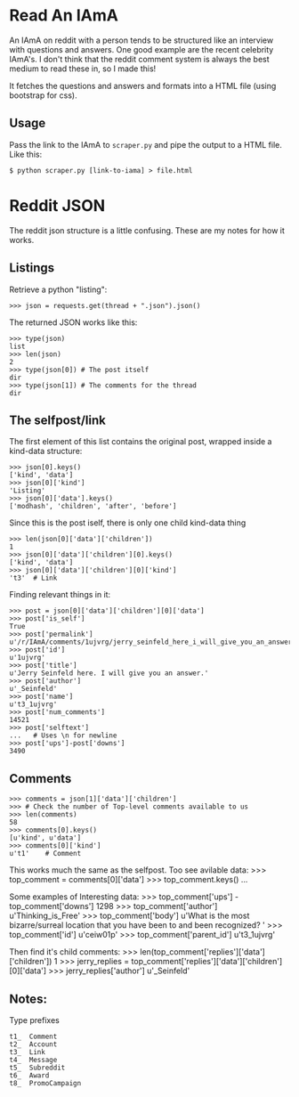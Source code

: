 Read An IAmA
===

An IAmA on reddit with a person tends to be structured like an interview with questions and answers. One good example are the recent celebrity IAmA's. I don't think that the reddit comment system is always the best medium to read these in, so I made this!

It fetches the questions and answers and formats into a HTML file (using bootstrap for css). 

Usage
----

Pass the link to the IAmA to `scraper.py` and pipe the output to a HTML file. Like this:

    $ python scraper.py [link-to-iama] > file.html


Reddit JSON
====

The reddit json structure is a little confusing. These are my notes for how it works. 

Listings
---

Retrieve a python "listing":

    >>> json = requests.get(thread + ".json").json()

The returned JSON works like this:
    
    >>> type(json) 
    list
    >>> len(json)
    2
    >>> type(json[0]) # The post itself
    dir
    >>> type(json[1]) # The comments for the thread
    dir

The selfpost/link
---

The first element of this list contains the original post, wrapped inside a kind-data structure:

    >>> json[0].keys()
    ['kind', 'data']
    >>> json[0]['kind']
    'Listing'
    >>> json[0]['data'].keys()
    ['modhash', 'children', 'after', 'before']

Since this is the post iself, there is only one child kind-data thing

    >>> len(json[0]['data']['children']) 
    1
    >>> json[0]['data']['children'][0].keys() 
    ['kind', 'data']
    >>> json[0]['data']['children'][0]['kind']
    't3'  # Link

Finding relevant things in it:

    >>> post = json[0]['data']['children'][0]['data']
    >>> post['is_self']
    True
    >>> post['permalink']
    u'/r/IAmA/comments/1ujvrg/jerry_seinfeld_here_i_will_give_you_an_answer/'
    >>> post['id']
    u'1ujvrg'
    >>> post['title']
    u'Jerry Seinfeld here. I will give you an answer.'
    >>> post['author']
    u'_Seinfeld'
    >>> post['name']
    u't3_1ujvrg'
    >>> post['num_comments']
    14521
    >>> post['selftext'] 
    ...   # Uses \n for newline
    >>> post['ups']-post['downs']
    3490    


Comments
---

    >>> comments = json[1]['data']['children']
    >>> # Check the number of Top-level comments available to us
    >>> len(comments)
    58
    >>> comments[0].keys()
    [u'kind', u'data']
    >>> comments[0]['kind']
    u't1'    # Comment

This works much the same as the selfpost. Too see avilable data:
     >>> top_comment = comments[0]['data']
     >>> top_comment.keys()
     ...

Some examples of Interesting data:
     >>> top_comment['ups'] - top_comment['downs']
     1298
     >>> top_comment['author']
     u'Thinking_is_Free'
     >>> top_comment['body']
     u'What is the most bizarre/surreal location that you have been to and been recognized? '
     >>> top_comment['id']
     u'ceiw01p'
     >>> top_comment['parent_id']
     u't3_1ujvrg'

Then find it's child comments:
     >>> len(top_comment['replies']['data']['children'])
     1
     >>> jerry_replies = top_comment['replies']['data']['children'][0]['data']
     >>> jerry_replies['author']
     u'_Seinfeld'


Notes:
----

Type prefixes

    t1_  Comment
    t2_  Account
    t3_  Link
    t4_  Message
    t5_  Subreddit
    t6_  Award
    t8_  PromoCampaign
